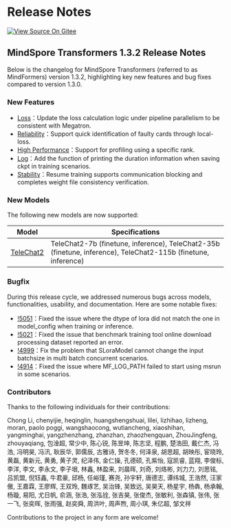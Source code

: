 # Release Notes

[![View Source On Gitee](https://mindspore-website.obs.cn-north-4.myhuaweicloud.com/website-images/r2.4.10/resource/_static/logo_source_en.svg)](https://gitee.com/mindspore/docs/blob/r2.4.10/docs/mindformers/docs/source_en/RELEASE.md)

## MindSpore Transformers 1.3.2 Release Notes

Below is the changelog for MindSpore Transformers (referred to as MindFormers) version 1.3.2, highlighting key new features and bug fixes compared to version 1.3.0.

### New Features

- [Loss](https://gitee.com/mindspore/mindformers/pulls/4709)：Update the loss calculation logic under pipeline parallelism to be consistent with Megatron.
- [Reliability](https://gitee.com/mindspore/mindformers/pulls/4629)：Support quick identification of faulty cards through local-loss.
- [High Performance](https://gitee.com/mindspore/mindformers/pulls/4630)：Support for profiling using a specific rank.
- [Log](https://gitee.com/mindspore/mindformers/pulls/4622)：Add the function of printing the duration information when saving ckpt in training scenarios.
- [Stability](https://www.mindspore.cn/mindformers/docs/en/r1.3.0/function/resume_training.html#resumable-training)：Resume training supports communication blocking and completes weight file consistency verification.

### New Models

The following new models are now supported:

| Model                                                                                   | Specifications                                                                                                |
|-------------------------------------------------------------------------------------|---------------------------------------------------------------------------------------------------------------|
| [TeleChat2](https://gitee.com/mindspore/mindformers/blob/r1.3.0/research/telechat2) | TeleChat2-7b (finetune, inference), TeleChat2-35b (finetune, inference), TeleChat2-115b (finetune, inference) |

### Bugfix

During this release cycle, we addressed numerous bugs across models, functionalities, usability, and documentation.
Here are some notable fixes:

- [!5051](https://gitee.com/mindspore/mindformers/pulls/5051)：Fixed the issue where the dtype of lora did not match the one in model_config when training or inference.
- [!5021](https://gitee.com/mindspore/mindformers/pulls/5021)：Fixed the issue that benchmark training tool online download processing dataset reported an error.
- [!4999](https://gitee.com/mindspore/mindformers/pulls/4999)：Fix the problem that SLoraModel cannot change the input batchsize in multi batch concurrent scenarios.
- [!4914](https://gitee.com/mindspore/mindformers/pulls/4914)：Fixed the issue where MF_LOG_PATH failed to start using msrun in some scenarios.

### Contributors

Thanks to the following individuals for their contributions:

Chong Li, chenyijie, heqinglin, huangshengshuai, lilei, lizhihao, lizheng, moran, paolo poggi, wangshaocong, wutiancheng, xiaoshihan, yangminghai, yangzhenzhang, zhanzhan, zhaozhengquan, ZhouJingfeng, zhouyaqiang, 包淦超, 常少中, 陈心锐, 陈昱坤, 陈志坚, 程鹏, 楚浩田, 戴仁杰, 冯浩, 冯明昊, 冯汛, 耿辰华, 郭儒辰, 古雅诗, 贺冬冬, 何泽泉, 胡思超, 胡映彤, 宦晓玲, 黄磊, 黄新元, 黄勇, 黄子灵, 纪泽伟, 金仁操, 孔德硕, 孔紫怡, 寇凯睿, 蓝翔, 李俊标, 李洋, 李文, 李永文, 李子垠, 林鑫, 林盈来, 刘晨晖, 刘奇, 刘烙彬, 刘力力, 刘思铭, 吕凯盟, 倪钰鑫, 牛君豪, 邱杨, 任峪瑾, 赛尧, 孙宇轩, 唐德志, 谭纬城, 王浩然, 汪家傲, 王嘉霖, 王廖辉, 王双玲, 魏琢艺, 吴治锋, 吴致远, 吴昊天, 杨星宇, 杨犇, 杨承翰, 杨璇, 易阳, 尤日帆, 俞涵, 张浩, 张泓铨, 张吉昊, 张俊杰, 张敏利, 张森镇, 张伟, 张一飞, 张奕晖, 张雨强, 赵奕舜, 周洪叶, 周声煦, 周小琪, 朱亿超, 邹文祥

Contributions to the project in any form are welcome!
